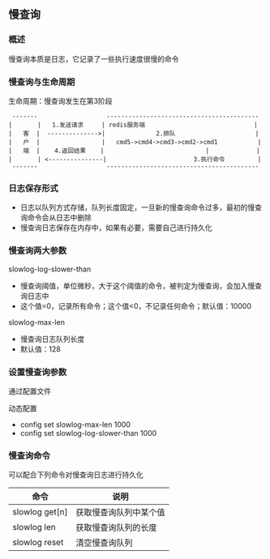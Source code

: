 ## 慢查询

### 概述

慢查询本质是日志，它记录了一些执行速度很慢的命令

### 慢查询与生命周期

生命周期：慢查询发生在第3阶段

```
 -------                   ------------------------------------------    
|       |   1.发送请求     | redis服务端                              | 
|   客  |  -------------->|              2.排队                      | 
|   户  |                 |   cmd5->cmd4->cmd3->cmd2->cmd1           |
|   端  |    4.返回结果    |                            |             |  
|       | <---------------|                        3.执行命令         |
 -------                   ------------------------------------------
```

### 日志保存形式

* 日志以队列方式存储，队列长度固定，一旦新的慢查询命令过多，最初的慢查询命令会从日志中删除
* 慢查询日志保存在内存中，如果有必要，需要自己进行持久化

### 慢查询两大参数

slowlog-log-slower-than
* 慢查询阈值，单位微秒，大于这个阈值的命令，被判定为慢查询，会加入慢查询日志中
* 这个值=0，记录所有命令；这个值<0，不记录任何命令；默认值：10000

slowlog-max-len
* 慢查询日志队列长度
* 默认值：128

### 设置慢查询参数

通过配置文件

动态配置
* config set slowlog-max-len 1000
* config set slowlog-log-slower-than 1000

### 慢查询命令

可以配合下列命令对慢查询日志进行持久化

| 命令           | 说明                   |
| -------------- | ---------------------- |
| slowlog get[n] | 获取慢查询队列中某个值 |
| slowlog len    | 获取慢查询队列的长度   |
| slowlog reset  | 清空慢查询队列         |